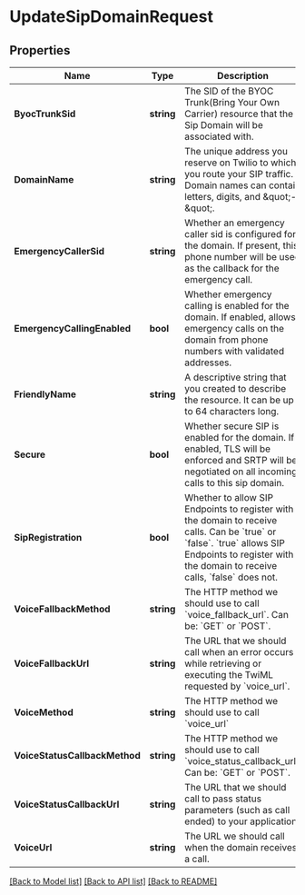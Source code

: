 # UpdateSipDomainRequest

## Properties

Name | Type | Description | Notes
------------ | ------------- | ------------- | -------------
**ByocTrunkSid** | **string** | The SID of the BYOC Trunk(Bring Your Own Carrier) resource that the Sip Domain will be associated with. | [optional] 
**DomainName** | **string** | The unique address you reserve on Twilio to which you route your SIP traffic. Domain names can contain letters, digits, and \&quot;-\&quot;. | [optional] 
**EmergencyCallerSid** | **string** | Whether an emergency caller sid is configured for the domain. If present, this phone number will be used as the callback for the emergency call. | [optional] 
**EmergencyCallingEnabled** | **bool** | Whether emergency calling is enabled for the domain. If enabled, allows emergency calls on the domain from phone numbers with validated addresses. | [optional] 
**FriendlyName** | **string** | A descriptive string that you created to describe the resource. It can be up to 64 characters long. | [optional] 
**Secure** | **bool** | Whether secure SIP is enabled for the domain. If enabled, TLS will be enforced and SRTP will be negotiated on all incoming calls to this sip domain. | [optional] 
**SipRegistration** | **bool** | Whether to allow SIP Endpoints to register with the domain to receive calls. Can be &#x60;true&#x60; or &#x60;false&#x60;. &#x60;true&#x60; allows SIP Endpoints to register with the domain to receive calls, &#x60;false&#x60; does not. | [optional] 
**VoiceFallbackMethod** | **string** | The HTTP method we should use to call &#x60;voice_fallback_url&#x60;. Can be: &#x60;GET&#x60; or &#x60;POST&#x60;. | [optional] 
**VoiceFallbackUrl** | **string** | The URL that we should call when an error occurs while retrieving or executing the TwiML requested by &#x60;voice_url&#x60;. | [optional] 
**VoiceMethod** | **string** | The HTTP method we should use to call &#x60;voice_url&#x60; | [optional] 
**VoiceStatusCallbackMethod** | **string** | The HTTP method we should use to call &#x60;voice_status_callback_url&#x60;. Can be: &#x60;GET&#x60; or &#x60;POST&#x60;. | [optional] 
**VoiceStatusCallbackUrl** | **string** | The URL that we should call to pass status parameters (such as call ended) to your application. | [optional] 
**VoiceUrl** | **string** | The URL we should call when the domain receives a call. | [optional] 

[[Back to Model list]](../README.md#documentation-for-models) [[Back to API list]](../README.md#documentation-for-api-endpoints) [[Back to README]](../README.md)


